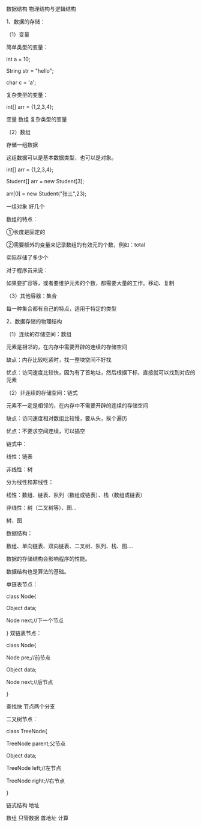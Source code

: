 数据结构  物理结构与逻辑结构

1、数据的存储：

（1）变量

简单类型的变量：

int a = 10;

String str = "hello";

char c = 'a';

复杂类型的变量：

int[] arr = {1,2,3,4};

变量 数组 复杂类型的变量

（2）数组

存储一组数据

这组数据可以是基本数据类型，也可以是对象。

int[] arr = {1,2,3,4};

Student[] arr = new Student[3];

arr[0] = new Student("张三",23);

一组对象 好几个

数组的特点：

①长度是固定的

②需要额外的变量来记录数组的有效元的个数，例如：total

实际存储了多少个

对于程序员来说：

如果要扩容等，或者要维护元素的个数，都需要大量的工作。移动、复制


（3）其他容器：集合

每一种集合都有自己的特点，适用于特定的类型


2、数据存储的物理结构

（1）连续的存储空间：数组

元素是相邻的，在内存中需要开辟的连续的存储空间

缺点：内存比较吃紧时，找一整块空间不好找

优点：访问速度比较快，因为有了首地址，然后根据下标，直接就可以找到对应的元素

（2）非连续的存储空间：链式

元素不一定是相邻的，在内存中不需要开辟的连续的存储空间

缺点：访问速度相对数组比较慢，要从头，挨个遍历

优点：不要求空间连续，可以插空


链式中：

线性：链表

非线性：树

分为线性和非线性：

线性：数组、链表、队列（数组或链表）、栈（数组或链表）

非线性：树（二叉树等）、图...

树、图

数据结构：

数组、单向链表、双向链表、二叉树、队列、栈、图....


数据的存储结构会影响程序的性能。

数据结构也是算法的基础。

单链表节点：

class Node{

Object data;

Node next;//下一个节点

}
双链表节点：

class Node{

Node pre;//前节点

Object data;

Node next;//后节点

}

查找快 节点两个分支

二叉树节点：

class TreeNode{

TreeNode parent;父节点

Object data;

TreeNode left;//左节点

TreeNode right;//右节点

}

链式结构  地址

数组  只管数据  首地址 计算